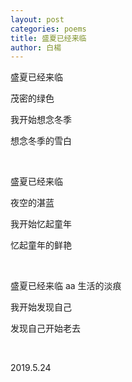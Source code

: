 ```yaml
---
layout: post
categories: poems
title: 盛夏已经来临
author: 白楊
---
```


盛夏已经来临

茂密的绿色

我开始想念冬季

想念冬季的雪白

&nbsp;

盛夏已经来临

夜空的湛蓝

我开始忆起童年

忆起童年的鲜艳

&nbsp;

盛夏已经来临
aa
生活的淡痕

我开始发现自己

发现自己开始老去

&nbsp;

2019.5.24
